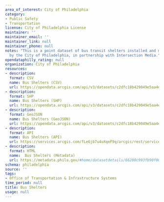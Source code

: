 ```yaml
---
area_of_interest: City of Philadelphia
category:
- Public Safety
- Transportation
license: City of Philadelphia License
maintainer: ''
maintainer_email: ''
maintainer_link: null
maintainer_phone: null
notes: "This is a point dataset of bus transit shelters installed and maintained
  by the City of Philadelphia, in partnership with Intersection Media."
opendataphilly_rating: null
organization: City of Philadelphia
resources:
- description: 
  format: CSV
  name: Bus Shelters (CSV)
  url: https://opendata.arcgis.com/api/v3/datasets/c2dfc18b429049e5aa4e9afdbebd3c3f_0/downloads/data?format=csv&spatialRefId=4326&where=1%3D1
- description: 
  format: SHP
  name: Bus Shelters (SHP)
  url: https://opendata.arcgis.com/api/v3/datasets/c2dfc18b429049e5aa4e9afdbebd3c3f_0/downloads/data?format=shp&spatialRefId=4326&where=1%3D1
- description: 
  format: GeoJSON
  name: Bus Shelters (GeoJSON)
  url: https://opendata.arcgis.com/api/v3/datasets/c2dfc18b429049e5aa4e9afdbebd3c3f_0/downloads/data?format=geojson&spatialRefId=4326&where=1%3D1
- description: 
  format: API
  name: Bus Shelters (API)
  url: https://services.arcgis.com/fLeGjb7u4uXqeF9q/arcgis/rest/services/bus_transit_shelters/FeatureServer/0/query?outFields=*&where=1%3D1
- description:
  format: HTML
  name:  Bus Shelters (Metadata)
  url: https://metadata.phila.gov/#home/datasetdetails/66280c993fb90f002972f51b/representationdetails/66280c993fb90f002972f546/
schema: philadelphia
source: ''
tags:
- Office of Transportation & Infrastructure Systems
time_period: null
title: Bus Shelters
usage: null
---
```

